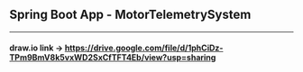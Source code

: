 ## Spring Boot App - MotorTelemetrySystem
-----------------------------------------------
#### draw.io link -> https://drive.google.com/file/d/1phCiDz-TPm9BmV8k5vxWD2SxCfTFT4Eb/view?usp=sharing
